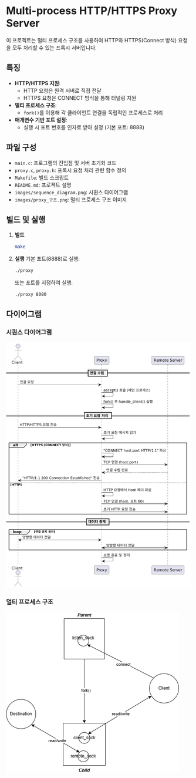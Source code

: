 # Multi-process HTTP/HTTPS Proxy Server

이 프로젝트는 멀티 프로세스 구조를 사용하여 HTTP와 HTTPS(Connect 방식) 요청을 모두 처리할 수 있는 프록시 서버입니다.

## 특징

- **HTTP/HTTPS 지원**: 
  - HTTP 요청은 원격 서버로 직접 전달
  - HTTPS 요청은 CONNECT 방식을 통해 터널링 지원
- **멀티 프로세스 구조**: 
  - `fork()`를 이용해 각 클라이언트 연결을 독립적인 프로세스로 처리
- **매개변수 기반 포트 설정**:
  - 실행 시 포트 번호를 인자로 받아 설정 (기본 포트: 8888)

## 파일 구성

- `main.c`: 프로그램의 진입점 및 서버 초기화 코드
- `proxy.c`, `proxy.h`: 프록시 요청 처리 관련 함수 정의
- `Makefile`: 빌드 스크립트
- `README.md`: 프로젝트 설명
- `images/sequence_diagram.png`: 시퀀스 다이어그램
- `images/proxy_구조.png`: 멀티 프로세스 구조 이미지

## 빌드 및 실행

1. **빌드** 
   ```bash
   make
   ```
   
2. **실행**
   기본 포트(8888)로 실행:
   ```bash
   ./proxy
   ```
   또는 포트를 지정하여 실행:
   ```bash
   ./proxy 8080
   ```

## 다이어그램

### 시퀀스 다이어그램

![Sequence Diagram](images/sequence_diagram.png)

### 멀티 프로세스 구조

![Multi-process Architecture](images/proxy_구조.png)
